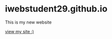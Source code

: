 # iwebstudent29.github.io
This is my new website 


[view my site :)](htttps://iwebstudent29.github.io)
